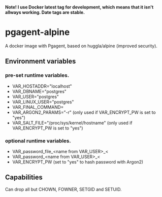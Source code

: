 **Note! I use Docker latest tag for development, which means that it isn't allways working. Date tags are stable.**

# pgagent-alpine
A docker image with Pgagent, based on huggla/alpine (improved security).

## Environment variables
### pre-set runtime variables.
* VAR_HOSTADDR="localhost"
* VAR_DBNAME="postgres"
* VAR_USER="postgres"
* VAR_LINUX_USER="postgres"
* VAR_FINAL_COMMAND=
* VAR_ARGON2_PARAMS="-r" (only used if VAR_ENCRYPT_PW is set to "yes")
* VAR_SALT_FILE="/proc/sys/kernel/hostname" (only used if VAR_ENCRYPT_PW is set to "yes")

### optional runtime variables.
* VAR_password_file_&lt;name from VAR_USER&gt;_&lt;
* VAR_password_&lt;name from VAR_USER&gt;_&lt;
* VAR_ENCRYPT_PW (set to "yes" to hash password with Argon2)

## Capabilities
Can drop all but CHOWN, FOWNER, SETGID and SETUID.
